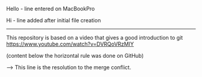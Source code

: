 Hello           - line entered on MacBookPro

Hi              - line added after initial file creation
  
  
  
***  

This repository is based on a video that gives a good introduction to git  
https://www.youtube.com/watch?v=DVRQoVRzMIY  
  
(content below the horizontal rule was done on GitHub)  
  

--> This line is the resolution to the merge conflict. 
